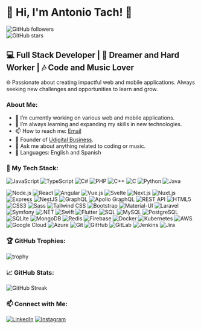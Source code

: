 # 🚀 Hi, I'm Antonio Tach! 👋

![GitHub followers](https://img.shields.io/github/followers/AntonioTach?label=Follow&style=social)  
![GitHub stars](https://img.shields.io/github/stars/AntonioTach?style=social)

## 💻 Full Stack Developer | 🌟 Dreamer and Hard Worker | 🎶 Code and Music Lover

🌐 Passionate about creating impactful web and mobile applications. Always seeking new challenges and opportunities to learn and grow.

### About Me:
- 🔭 I’m currently working on various web and mobile applications.
- 🌱 I’m always learning and expanding my skills in new technologies.
- 📫 How to reach me: [Email](mailto:antach.vihe@gmail.com)
- 🏢 Founder of [Udigital Business](https://www.udigitalbusiness.com).
- 💬 Ask me about anything related to coding or music.
- 💬 Languages: English and Spanish

### 🚀 My Tech Stack:
![JavaScript](https://img.shields.io/badge/-JavaScript-black?style=flat-square&logo=javascript)
![TypeScript](https://img.shields.io/badge/-TypeScript-007ACC?style=flat-square&logo=typescript)
![C#](https://img.shields.io/badge/-C%23-239120?style=flat-square&logo=c-sharp)
![PHP](https://img.shields.io/badge/-PHP-777BB4?style=flat-square&logo=php)
![C++](https://img.shields.io/badge/-C++-00599C?style=flat-square&logo=c%2b%2b)
![C](https://img.shields.io/badge/-C-A8B9CC?style=flat-square&logo=c)
![Python](https://img.shields.io/badge/-Python-3776AB?style=flat-square&logo=python)
![Java](https://img.shields.io/badge/-Java-007396?style=flat-square&logo=java)

![Node.js](https://img.shields.io/badge/-Node.js-339933?style=flat-square&logo=node.js)
![React](https://img.shields.io/badge/-React-61DAFB?style=flat-square&logo=react)
![Angular](https://img.shields.io/badge/-Angular-DD0031?style=flat-square&logo=angular)
![Vue.js](https://img.shields.io/badge/-Vue.js-4FC08D?style=flat-square&logo=vue.js)
![Svelte](https://img.shields.io/badge/-Svelte-FF3E00?style=flat-square&logo=svelte)
![Next.js](https://img.shields.io/badge/-Next.js-000000?style=flat-square&logo=next.js)
![Nuxt.js](https://img.shields.io/badge/-Nuxt.js-00C58E?style=flat-square&logo=nuxt.js)
![Express](https://img.shields.io/badge/-Express-black?style=flat-square&logo=express)
![NestJS](https://img.shields.io/badge/-NestJS-E0234E?style=flat-square&logo=nestjs)
![GraphQL](https://img.shields.io/badge/-GraphQL-E10098?style=flat-square&logo=graphql)
![Apollo GraphQL](https://img.shields.io/badge/-Apollo_GraphQL-311C87?style=flat-square&logo=apollo-graphql)
![REST API](https://img.shields.io/badge/-REST_API-FF6347?style=flat-square&logo=rest-api)
![HTML5](https://img.shields.io/badge/-HTML5-E34F26?style=flat-square&logo=html5)
![CSS3](https://img.shields.io/badge/-CSS3-1572B6?style=flat-square&logo=css3)
![Sass](https://img.shields.io/badge/-Sass-CC6699?style=flat-square&logo=sass)
![Tailwind CSS](https://img.shields.io/badge/-TailwindCSS-38B2AC?style=flat-square&logo=tailwind-css)
![Bootstrap](https://img.shields.io/badge/-Bootstrap-7952B3?style=flat-square&logo=bootstrap)
![Material-UI](https://img.shields.io/badge/-Material--UI-0081CB?style=flat-square&logo=material-ui)
![Laravel](https://img.shields.io/badge/-Laravel-FF2D20?style=flat-square&logo=laravel)
![Symfony](https://img.shields.io/badge/-Symfony-000000?style=flat-square&logo=symfony)
![.NET](https://img.shields.io/badge/-.NET-512BD4?style=flat-square&logo=dot-net)
![Swift](https://img.shields.io/badge/-Swift-FA7343?style=flat-square&logo=swift)
![Flutter](https://img.shields.io/badge/-Flutter-02569B?style=flat-square&logo=flutter)
![SQL](https://img.shields.io/badge/-SQL-4479A1?style=flat-square&logo=sql)
![MySQL](https://img.shields.io/badge/-MySQL-4479A1?style=flat-square&logo=mysql)
![PostgreSQL](https://img.shields.io/badge/-PostgreSQL-336791?style=flat-square&logo=postgresql)
![SQLite](https://img.shields.io/badge/-SQLite-003B57?style=flat-square&logo=sqlite)
![MongoDB](https://img.shields.io/badge/-MongoDB-47A248?style=flat-square&logo=mongodb)
![Redis](https://img.shields.io/badge/-Redis-DC382D?style=flat-square&logo=redis)
![Firebase](https://img.shields.io/badge/-Firebase-FFCA28?style=flat-square&logo=firebase)
![Docker](https://img.shields.io/badge/-Docker-2496ED?style=flat-square&logo=docker)
![Kubernetes](https://img.shields.io/badge/-Kubernetes-326CE5?style=flat-square&logo=kubernetes)
![AWS](https://img.shields.io/badge/-AWS-232F3E?style=flat-square&logo=amazon-aws)
![Google Cloud](https://img.shields.io/badge/-Google_Cloud-4285F4?style=flat-square&logo=google-cloud)
![Azure](https://img.shields.io/badge/-Azure-0078D4?style=flat-square&logo=microsoft-azure)
![Git](https://img.shields.io/badge/-Git-F05032?style=flat-square&logo=git)
![GitHub](https://img.shields.io/badge/-GitHub-181717?style=flat-square&logo=github)
![GitLab](https://img.shields.io/badge/-GitLab-FC6D26?style=flat-square&logo=gitlab)
![Jenkins](https://img.shields.io/badge/-Jenkins-D24939?style=flat-square&logo=jenkins)
![Jira](https://img.shields.io/badge/-Jira-0052CC?style=flat-square&logo=jira)

### 🏆 GitHub Trophies:
![trophy](https://github-profile-trophy.vercel.app/?username=AntonioTach&theme=onedark)

### 📈 GitHub Stats:
![GitHub Streak](https://github-readme-streak-stats.herokuapp.com/?user=AntonioTach&theme=radical)

### 📫 Connect with Me:
[![LinkedIn](https://img.shields.io/badge/-LinkedIn-0A66C2?style=flat-square&logo=Linkedin&logoColor=white)](https://www.linkedin.com/in/antonio-viña-hernández-5b6b611b4/)
[![Instagram](https://img.shields.io/badge/-Instagram-E4405F?style=flat-square&logo=Instagram&logoColor=white)](https://instagram.com/antachvina)


